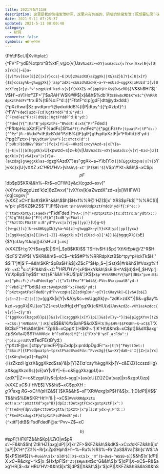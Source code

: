 ```yaml
---
title: 2021年5月11日
description: 这里是我的情绪发泄树洞，这里只有负面的、阴暗的情绪发泄；既想要记录下来，又不想让其他人知道的我，做了一些加密；我知道能解开它的人有千千万万个，但请你们高抬贵手，不要尝试解密；如果你真的尝试解开了它，最后的最后还请不要公开，谢谢。
date: 2021-5-11 07:25:37
updated: 2021-5-11 08:00:48
category:
  - 树洞
comments: false
symbols: ◀✘♡ღ☹☺e
---
```


\{Ph\tF$eUI|Xvi\tpIat:){^FV^F^ydB%xtprx^B%xtF_v@c{v[Uav`AzdZc~vXY}asAzdcc{v[Yxv[Exv[E{v[U|x[Yx]{|~E}a~{{v[Yxv[Exv[E}Z{|x[Y}ccs|~E|XU}zX&zdXU}aZggXk||X&}aZ}b]Y}x]U|x[Y}{$E}ccsay%k~g%wggXk|}'aap"zdXc~c&Ezd%UzdH{~a~Y~esUzd~sggXk|xHUzd'I{v[UzdX"zg[c}y~"v'szgpUzd'kzd~s{v[Y{vXXZ$~xC$ppX$H:X$$Bw$cRD$]`V&&h\$Ht'$]`V$H'~$sV]$Hxf'ZF>']'$$sRA$H'W$K#@$]x]&&h\$%db'Xt`$$Bw$cRD$K^e$c^{%%RRRdpXztFddFr`^trx:B%{tB%x:F^d::){^FfbtF^d:p[gdF}dtt@ydxddd:){^pXzttwat|Sz:pvdtprc^t@ydxdddB%{t|P|dtpy^:){^pXztpf}^:){^FW`^Fded|uzdF{cd|UgtFYddF^d:B'yd:){^FcvdFez^F):F|dtB$:|UgtFYddF^d:B'yd:){^Fded|Y{^|Ka^B'ydpXztFs~^B%ddt|d:xS{^Fr`^Fded:){^FfbtpHc:pXztF|x^F%adFs|:B%`dFf{:Fe`tFez^:){^pg{:Fz`tF>|tpuatF>|tF^d::){^^Pz^|R~:B%`dxPvtF}b:B'dd^PztB%{tF}gtF}gtFgdtpXztF|x^Ffbttd}:B'yd:){^pg{:Fz`tx>|^pCydtuv^B%v^F[c:xYctxTd^:){^pUb:F$bdB&v^B$x^:)fc|x[Y|~E~~Hkzd]cvcy%Azd~s|x[Y}a~{|~E|v[]|b[EggXk}x`U}xpwzd~s}z~k{v[Uav`AzdZc~vXY}asAzdcc{v[Y|~Ezd~}z]IggXk|x[Y|v&A}xa"|x[Y}a~{aKzdXg}g%AggXk}as~d`gzgKAzdX"}as"ggXk~a~Y}b[Y}x`{|b[EggXkzgHs|x[Y|b`Y}vKc}x]U{vXXZ$~xC'HRU'HV>$]`V&&h\$~xC']Ff$Ht'$]`V$p'#'Kt~&&h\$~xC$p:$$pF$$]db$pB$KR)&&h\%~Rr$~xCFW{}y&c}{cgzd~sxv["{vXYxv[kzgpUzd'k}z]I}zZwxv["{vXYxv[k}aZwzdX"zd~s|x[WHFW{}{cg|csgxv["{vXXZ$~xC$Ht'$a#}$KR^&&h\$$h]$Hxf%%R@'HZ{$]x`'XRS$pFk$]`'%%RC$]|w'p`R'p`R$KZ$KZ$$`T']Ff$]`V$Ht'$H'&%%RRRdpXztFYddB'ydFf{:F"e::){^ttatFXbYCys:FaedFr`^F}dtFded|I`^FA~:|Y{^F@ztpXztx>|tx:dttrx:B'ydtrx::){^B)g^B${dx>|^Ff{:F{b^|IcdB'ydFAat:){^FAzttD:FGatB'x:B'yd^Pvvc|x[Y|yp]|yp]}]U}g~U}{[w~gc}]c}]U~esUHUggXk}y%a~%&}z]~g%wggXk~y[Y}cKU|yp]|yp]}ycw}{sEggXkag]g}a]E|Xvc}~]I}~K&ggXk|x[Y}z[Uzd~s}{'A}}]&|b`gggXk}{sE}{$Y{cUay%kap]}dZsHUd`]~xs]{vXXZ$H:g'X^($axg$]|]$H|_$pB$KR)$$`T$Htv$H:}$p:)'Xt!$KtE$p#@'Z^R$H:{$cFS'ZVP$]`V$KR&&h\$~xC$~^k$$#P%%RRRdpXztB$b^tpy^pHckTk$H:"$$`T']#|$'F~&&h\$KR^$pBa$H'&$]xZ$cF"$Hp_$~|:$st}$]#r&&h\$]#V$axg$%'f$Kh~$~xC$~^k$s:c$%Z$']Ff&&h\$~xC$~^k'HRU'HV>$]xP$HxY&&h\$sRi$H^A$]d}$H|_$HVp']:Y$s'X$pBp$`hy$$`T'HZ{$`R"&&h\'HRU$'p&']:K$]x`$p'#%%RRRdFV{tpP{dB$x^pve:B$:x>|^pHc:F:}:FsdFdedtpy^:){^xTztFez^F"bdt&{:FVe:B%x:puatB'yd:){^FVbdFZ`^F"bdt&{:xx`:t@ydpKddF^x:FXedB'yd:){^pXztxgatFsdFdedB'yd^PvvczgHs}Z{zdHg}xH"~y[Y}cKUay%k|~E|v&A|b$I}{sE~~Z]~~Z]|c]]}x`{ggXk|x[Y|v&A}y&c~esUggXk}y~"zdK>zdX"}|$&~g$ay%kzd~sggXk|XU}as"}Z{~esUzdHg}xH"ggXk}c&HU{v[Uav`AzdZc~vXY}asAzdcc{v[Y}}~c}y'U}{'IggXkxv[kzgpU}}pI|}&s}v[|csgggXk|x[Y}}pI|}&s}v[}y~"}|$&|pIggXYxv[!Z$~xC$$:}'HVE&&h\']:K$]`s$$B&'K#x$ahP$&dX$H:`$]hp$HVr$$FK$Kh~$~xC$$`T'XBC$cF"'Ht\&&h\$H:`'ZpS$~xC$%x%$ppX']:H$Kh~']:K'Ht\&&h\$~xC$pt]$&dX$axg'ZpS$Kdt$a#}$$`T%%RRRdx b^FsdFded|Y{^:){^FXb^B'ydF_a:Fda^:){^p[x:prddt`vttTedFE{tB'yd:){^pXztF@v:|}cttpy^pIedFP|tpZxdp[x:prddpDgdFr`^x>|t|Y{^FWyttDet:){^B$x:F[{tFYddpuatph~tprxtF%adB%xdFdv:^PvvcXg}{&w~XY}daE~c'I||Z>|x[Yx]{|xKA~g%w|pI|~EggXk|{`I}zZkzdHg}zX&ggXkzd$sa}'&|x[Y}Z{}z'cay%kggXk|x[Y~c&E}Z{}ccszdHg}zX&ggXkzd$s}{sE}aY|v$Y|~E~c&EggXkzgpU}a~{zdX"||Z>~c&EzgpU}y&c|pIzd~sgg[>}as{cU}Z{}Z{}a[sap]|xs&zgpU}zp]{vXXZ$~xC$$:}'HVE$]`V&&h\$~xC$ppX$H:g'X^($axg$~RG$~xC$HVp$HZ&$]`]$KR&&h\$~xF'XRW$axg$]xP$H'&$]x_']:D$]dP$]|X$$`T&&h\$%B#$KR^$Ht'$H'&$~|:$~xC$]`V%%RRRdpXztx edt!a:x":pXzttXd^xge^B)|dp[z:tDetxgtFCxdxgxtpXztF|x^:){^tTedF@{dp\vdpFcttDetxgtt&|tpXztF|x^p[z:B'ydx>y:F^d::){^F$edFCxdxgxtF}dtpXztFsdFdedB'yd:){^xd`tF}dtB$:FsdFdedF@a:^Pvv~Z$~xC$$h)$$#s$pF('HF%$KFZ&&h\$Kp[$KZK$]|w$pR $s'I$~F\&&h\$$h)'ZtB'HZ{$axg$]dP$]|X$]xr'ZF>$KFZ&&h\$&dK$~xC$cdp$KFZ&&h\$]x'$]dP$]|X'H^('Z:!%~Rr$]x_'ZpS$Hph$H`~%~Ru%%RS%~Rr'ZpS$$RV$a|'$$h]$s'W$`:A$]xP$]d#$]`]%~Ru&&h\$]x'$]dP$]|X$~xC$]x_'X^($~Bw$~^W$$B~$]`]&&h\$]x'$]dP$]|X$~xC$~R&$axg$~^k$]x_$Hxf$pF($$`T'Zt{$Hpk$H`t$c^G&&h\$]x'$]dP$]|X$~xC$~R&$axg'HR[$~da'HRU'HV>&&h\$]x'$]dP$]|X&&h\$]x'$]dP$]|X$KFZ&&hS&&hS&&hS

